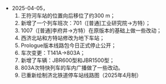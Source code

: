 - 2025-04-05，
    1. 王符河车站的位置向后移位了约300 m；
    2. 新增了一个列车班次：701（[普通]工业研究院→方特）；
    3. 1007（[普通]李府井→方特）在原版本的基础上做一些改动；
    4. 西济北站和方特站修改为地下车站；
    5. Prologue版本线路包今日正式停止公开；
    6. 车次变更：T141A→803A；
    7. 新增了车辆：JBR600型和JBR1500型；
    8. 803A次特快列车的车内广播做了一些改动。
    9. 已重新绘制济北铁道停车站线路图（2025年4月制）